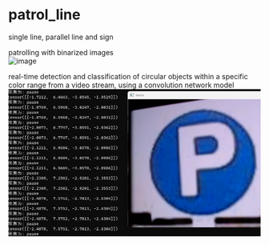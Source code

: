 # patrol_line
single line, parallel line and sign  

patrolling with binarized images  
![image](https://github.com/neur0ste11ar/patrol_line/blob/main/8c56d0927ec400622779266f7bf37bc5.gif)  
  
real-time detection and classification of circular objects within a specific color range from a video stream, using a convolution network model
![image](https://github.com/neur0ste11ar/patrol_line/blob/main/906fga674d2.png)  
